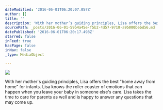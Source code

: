 ```yaml
---
dateModified: '2016-06-01T06:20:07.057Z'
author: []
title: ''
description: 'With her mother’s guiding principles, Lisa offers the best “home away from home” for infants. Lisa knows the roller coaster of emotions that can happen when you leave your baby in someone else’s care. Lisa takes the time to care for parents as well and is happy to answer any questions that may come up.'
sourcePath: _posts/2016-06-01-59b4a45e-f5b2-4d57-9710-a95000bebd56.md
datePublished: '2016-06-01T06:20:17.498Z'
starred: false
inFeed: true
hasPage: false
inNav: false
_type: MediaObject

---
```

![](https://the-grid-user-content.s3-us-west-2.amazonaws.com/e1eb9d4c-f6a5-4c77-a77e-f03c8c8435ff.jpg)

With her mother's guiding principles, Lisa offers the best "home away from home" for infants. Lisa knows the roller coaster of emotions that can happen when you leave your baby in someone else's care. Lisa takes the time to care for parents as well and is happy to answer any questions that may come up.
